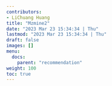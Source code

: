 ```yaml
---
contributors:
- LiChuang Huang
title: "Mzmine2"
date: "2023 Mar 23 15:34:34 | Thu"
lastmod: "2023 Mar 23 15:34:34 | Thu"
draft: false
images: []
menu:
  docs:
    parent: "recommendation"
weight: 100
toc: true
---
```

